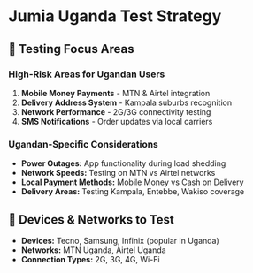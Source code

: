 # Jumia Uganda Test Strategy

## 🎯 Testing Focus Areas

### High-Risk Areas for Ugandan Users
1. **Mobile Money Payments** - MTN & Airtel integration
2. **Delivery Address System** - Kampala suburbs recognition
3. **Network Performance** - 2G/3G connectivity testing
4. **SMS Notifications** - Order updates via local carriers

### Ugandan-Specific Considerations
- **Power Outages:** App functionality during load shedding
- **Network Speeds:** Testing on MTN vs Airtel networks
- **Local Payment Methods:** Mobile Money vs Cash on Delivery
- **Delivery Areas:** Testing Kampala, Entebbe, Wakiso coverage

## 📱 Devices & Networks to Test
- **Devices:** Tecno, Samsung, Infinix (popular in Uganda)
- **Networks:** MTN Uganda, Airtel Uganda
- **Connection Types:** 2G, 3G, 4G, Wi-Fi
